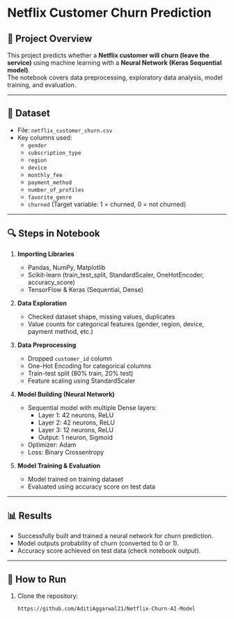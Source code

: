 # Netflix Customer Churn Prediction

## 📌 Project Overview
This project predicts whether a **Netflix customer will churn (leave the service)** using machine learning with a **Neural Network (Keras Sequential model)**.  
The notebook covers data preprocessing, exploratory data analysis, model training, and evaluation.

---

## 📂 Dataset
- File: `netflix_customer_churn.csv`  
- Key columns used:
  - `gender`  
  - `subscription_type`  
  - `region`  
  - `device`  
  - `monthly_fee`  
  - `payment_method`  
  - `number_of_profiles`  
  - `favorite_genre`  
  - `churned` (Target variable: 1 = churned, 0 = not churned)  

---

## 🔍 Steps in Notebook
1. **Importing Libraries**  
   - Pandas, NumPy, Matplotlib  
   - Scikit-learn (train_test_split, StandardScaler, OneHotEncoder, accuracy_score)  
   - TensorFlow & Keras (Sequential, Dense)  

2. **Data Exploration**  
   - Checked dataset shape, missing values, duplicates  
   - Value counts for categorical features (gender, region, device, payment method, etc.)  

3. **Data Preprocessing**  
   - Dropped `customer_id` column  
   - One-Hot Encoding for categorical columns  
   - Train-test split (80% train, 20% test)  
   - Feature scaling using StandardScaler  

4. **Model Building (Neural Network)**  
   - Sequential model with multiple Dense layers:  
     - Layer 1: 42 neurons, ReLU  
     - Layer 2: 42 neurons, ReLU  
     - Layer 3: 12 neurons, ReLU  
     - Output: 1 neuron, Sigmoid  
   - Optimizer: Adam  
   - Loss: Binary Crossentropy  

5. **Model Training & Evaluation**  
   - Model trained on training dataset  
   - Evaluated using accuracy score on test data  

---

## 📊 Results
- Successfully built and trained a neural network for churn prediction.  
- Model outputs probability of churn (converted to 0 or 1).  
- Accuracy score achieved on test data (check notebook output).  

---

## 🚀 How to Run
1. Clone the repository:
   ```bash
   https://github.com/AditiAggarwal21/Netflix-Churn-AI-Model
